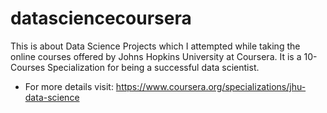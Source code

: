 # datasciencecoursera
This is about Data Science Projects which I attempted while taking the online courses offered by Johns Hopkins University at Coursera. It is a 10-Courses Specialization for being a successful data scientist.
* For more details visit: https://www.coursera.org/specializations/jhu-data-science
